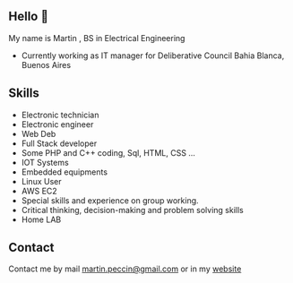 

## Hello 👋

My name is Martin , BS in Electrical Engineering

* Currently working as IT manager for Deliberative Council Bahia Blanca, Buenos Aires

## Skills
* Electronic technician
* Electronic engineer
* Web Deb
* Full Stack developer
* Some PHP and C++ coding, Sql, HTML, CSS ...
* IOT Systems
* Embedded equipments
* Linux User
* AWS EC2
* Special skills and experience on group working.
* Critical thinking, decision-making and problem solving skills
* Home LAB

## Contact

Contact me by mail martin.peccin@gmail.com or in my [website](https://www.martinpeccin.com)
